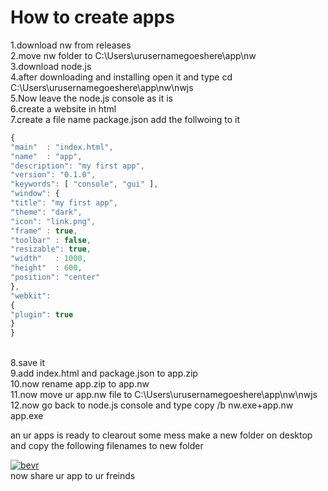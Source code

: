 # How to create apps
1.download nw from releases<br>
2.move nw folder to C:\Users\urusernamegoeshere\app\nw<br>
3.download node.js<br>
4.after downloading and installing open it and type cd C:\Users\urusernamegoeshere\app\nw\nwjs<br>
5.Now leave the node.js console as it is<br>
6.create a website in html<br>
7.create a file name package.json
add the follwoing to it<br>
```js
{
"main"  : "index.html",
"name"  : "app",
"description": "my first app",
"version": "0.1.0",
"keywords": [ "console", "gui" ],
"window": {
"title": "my first app",
"theme": "dark",
"icon": "link.png",
"frame" : true,
"toolbar" : false,
"resizable": true,
"width"   : 1000,
"height"  : 600,
"position": "center"
},
"webkit": 
{
"plugin": true
}
}
```
<br>
8.save it<br>
9.add index.html and package.json to app.zip<br>
10.now rename app.zip to app.nw<br>
11.now move ur app.nw file to C:\Users\urusernamegoeshere\app\nw\nwjs<br>
12.now go back to node.js console and type copy /b nw.exe+app.nw app.exe<br>

an ur apps is ready to clearout some mess make a new folder on desktop and copy the following filenames to new folder<br>

<a href="https://imgbb.com/"><img src="https://imgur.com/MVjD8pp.jpg" alt="bevr" border="0"></a><br>
now share ur app to ur freinds
